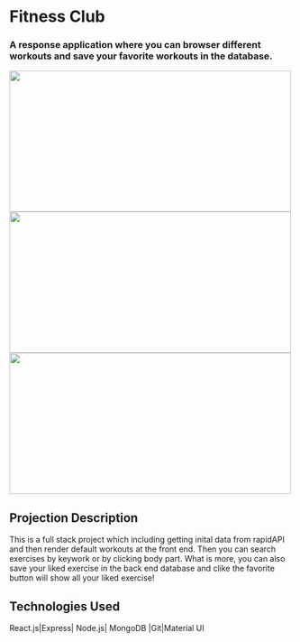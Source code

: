 # Fitness Club 

### A response application where you can browser different workouts and save your favorite workouts in the database. 
<img src='https://user-images.githubusercontent.com/78040879/175448603-16cbe6f1-49da-423c-9f16-e2f18fc92dd1.mp4'
width="500" height="250" />
<img src='https://user-images.githubusercontent.com/78040879/175451254-a9f94e39-dff1-443c-a3de-e85bb1340128.mp4' width="500" height="250" />
<img src='https://user-images.githubusercontent.com/78040879/175451665-c9a6fd9d-f8cc-447c-a604-7d4689fceb27.mp4' width="500" height="250" />


## Projection Description
This is a full stack project which including getting inital data from rapidAPI and then render default workouts at the front end. Then you can search exercises by keywork or by clicking body part. What is more, you can also save your liked exercise in the back end database and clike the favorite button will show all your liked exercise! 

## Technologies Used 
React.js|Express| Node.js| MongoDB |Git|Material UI





